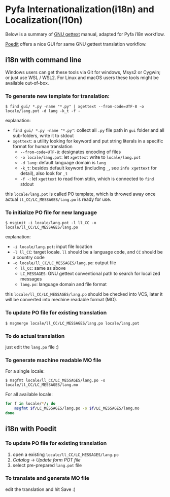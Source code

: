 # Pyfa Internationalization(i18n) and Localization(l10n)

Below is a summary of [GNU gettext](https://www.gnu.org/software/gettext/) manual, adapted for Pyfa i18n workflow. 

[Poedit](https://poedit.net/) offers a nice GUI for same GNU gettext translation workflow.

## i18n with command line

Windows users can get these tools via Git for windows, Msys2 or Cygwin; or just use WSL / WSL2.
For Linux and macOS users these tools might be available out-of-box.

### To generate new template for translation:

```console
$ find gui/ *.py -name "*.py" | xgettext --from-code=UTF-8 -o locale/lang.pot -d lang -k_t -f -
```

explanation:

* `find gui/ *.py -name "*.py"`: collect all `.py` file path in `gui` folder and all sub-folders, write it to stdout
* `xgettext`: a utility looking for keyword and put string literals in a specific format for human translation
    * `--from-code=UTF-8`: designates encoding of files 
    * `-o locale/lang.pot`: let `xgettext` write to `locale/lang.pot`
    * `-d lang`: default language domain is `lang`
    * `-k_t`: besides default keyword (including `_`, see `info xgettext` for detail), also look for `_t`
    * `-f -`: let `xgettext` to read from stdin, which is connected to `find` stdout

this `locale/lang.pot` is called PO template, which is throwed away once actual `ll_CC/LC_MESSAGES/lang.po` is ready for use.

### To initialize PO file for new language

```console
$ msginit -i locale/lang.pot -l ll_CC -o locale/ll_CC/LC_MESSAGES/lang.po
```

explanation:

* `-i locale/lang.pot`: input file location
* `-l ll_CC`: target locale. `ll` should be a language code, and `CC` should be a country code
* `-o locale/ll_CC/LC_MESSAGES/lang.po`: output file
    * `ll_CC`: same as above
    * `LC_MESSAGES`: GNU gettext conventional path to search for localized messages
    * `lang.po`: language domain and file format

this `locale/ll_CC/LC_MESSAGES/lang.po` should be checked into VCS, later it will be converted into mechine readable format (MO).

### To update PO file for existing translation

```console
$ msgmerge locale/ll_CC/LC_MESSAGES/lang.po locale/lang.pot
```

### To do actual translation

just edit the `lang.po` file :)

### To generate machine readable MO file

For a single locale:

```console
$ msgfmt locale/ll_CC/LC_MESSAGES/lang.po -o locale/ll_CC/LC_MESSAGES/lang.mo
```

For all available locale:
```bash
for f in locale/*/; do 
    msgfmt $f/LC_MESSAGES/lang.po -o $f/LC_MESSAGES/lang.mo
done
```

## i18n with Poedit

### To update PO file for existing translation

1. open a existing `locale/ll_CC/LC_MESSAGES/lang.po`
2. *Catalog* -> *Update form POT file*
3. select pre-prepared `lang.pot` file

### To translate and generate MO file

edit the translation and hit Save :)